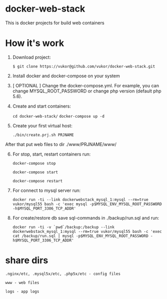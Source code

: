 docker-web-stack
===========

This is docker projects for build web containers

How it's work
===========

1. Download project:

    ``$ git clone https://vukor@github.com/vukor/docker-web-stack.git``

2. Install docker and docker-compose on your system

3. [ OPTIONAL ] Change the docker-compose.yml. For example, you can change MYSQL_ROOT_PASSWORD or change php version (default php 5.6).

4. Create and start containers:
    
    `` cd docker-web-stack/ ``
    `` docker-compose up -d ``

5. Create your first virtual host:

    `` ./bin/create.prj.sh PRJNAME ``

After that put web files to dir ./www/PRJNAME/www/

6. For stop, start, restart containers run:
    
    `` docker-compose stop ``
    
    `` docker-compose start ``
    
    `` docker-compose restart ``

7. For connect to mysql server run:
    
    `` docker run -ti --link dockerwebstack_mysql_1:mysql --rm=true vukor/mysql55 bash -c 'exec mysql -p$MYSQL_ENV_MYSQL_ROOT_PASSWORD -h$MYSQL_PORT_3306_TCP_ADDR' ``

8. For create/restore db save sql-commands in ./backup/run.sql and run:
    
    `` docker run -ti -v `pwd`/backup:/backup --link dockerwebstack_mysql_1:mysql --rm=true vukor/mysql55 bash -c 'exec cat /backup/run.sql | mysql -p$MYSQL_ENV_MYSQL_ROOT_PASSWORD -h$MYSQL_PORT_3306_TCP_ADDR' ``


share dirs
===========

``.nginx/etc, .mysql5x/etc, .php5x/etc - config files``

``www - web files``

``logs - app logs``

